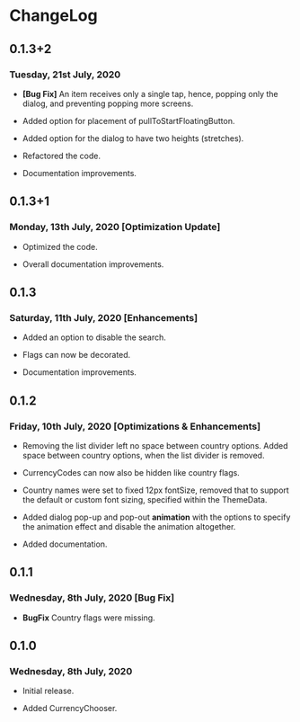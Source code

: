 # ChangeLog

## 0.1.3+2

### Tuesday, 21st July, 2020

* __[Bug Fix]__ An item receives only a single tap, hence, popping only the dialog,
and preventing popping more screens.

* Added option for placement of pullToStartFloatingButton.

* Added option for the dialog to have two heights (stretches).

* Refactored the code.

* Documentation improvements.

## 0.1.3+1

### Monday, 13th July, 2020 [Optimization Update]

* Optimized the code.

* Overall documentation improvements.

## 0.1.3

### Saturday, 11th July, 2020 [Enhancements]

* Added an option to disable the search.

* Flags can now be decorated.

* Documentation improvements.

## 0.1.2

### Friday, 10th July, 2020 [Optimizations & Enhancements]

* Removing the list divider left no space between country options. Added space between country options, when the list divider is removed.

* CurrencyCodes can now also be hidden like country flags.

* Country names were set to fixed 12px fontSize, removed that to support the default or custom font sizing, specified within the ThemeData.

* Added dialog pop-up and pop-out __animation__ with the options to specify the animation effect and disable the animation altogether.

* Added documentation.

## 0.1.1

### Wednesday, 8th July, 2020 [Bug Fix]

* **BugFix** Country flags were missing.

## 0.1.0

### Wednesday, 8th July, 2020

* Initial release.

* Added CurrencyChooser.
